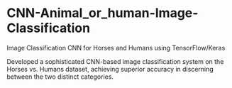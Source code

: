 # CNN-Animal_or_human-Image-Classification
Image Classification CNN for Horses and Humans using TensorFlow/Keras

Developed a sophisticated CNN-based image classification system on the Horses vs. Humans dataset, achieving superior accuracy in discerning between the two distinct categories.
